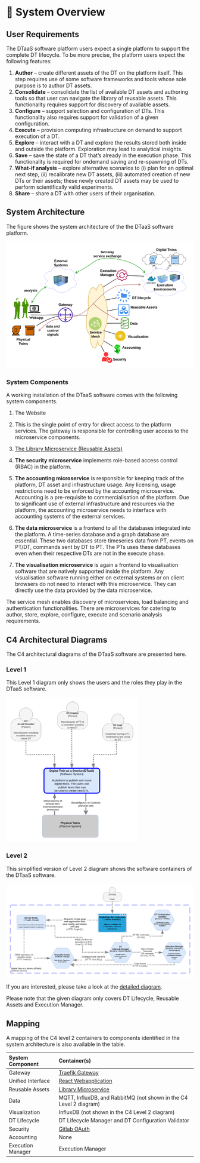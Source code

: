 # :european_castle: System Overview

## User Requirements

The DTaaS software platform users expect a single platform
to support the complete DT lifecycle. To be more precise, the platform users expect the following features:

1. **Author** – create different assets of the DT on the
platform itself. This step requires use of some software
frameworks and tools whose sole purpose is to author
DT assets.
1. **Consolidate** – consolidate the list of available DT assets
and authoring tools so that user can navigate the library
of reusable assets. This functionality requires support
for discovery of available assets.
1. **Configure** – support selection and configuration of
DTs. This functionality also requires support for validation of a given configuration.
1. **Execute** – provision computing infrastructure on demand to support execution of a DT.
1. **Explore** – interact with a DT and explore the results
stored both inside and outside the platform. Exploration
may lead to analytical insights.
1. **Save** – save the state of a DT that’s already in the
execution phase. This functionality is required for ondemand saving and re-spawning of DTs.
1. **What-if analysis** – explore alternative scenarios to (i)
plan for an optimal next step, (ii) recalibrate new DT
assets, (iii) automated creation of new DTs or their
assets; these newly created DT assets may be used to
perform scientifically valid experiments.
1. **Share** – share a DT with other users of their organisation.

## System Architecture

The figure shows the system architecture of the the DTaaS software platform.

![System architecture](architecture.png)

### System Components

A working installation of the DTaaS software comes with the following
system components.

1. The Website

1. This is the single point of entry for direct access to the platform services. The gateway is responsible for controlling user access to the microservice components.

1. [The Library Microservice (Reusable Assets)](./lib-ms.md)

1. **The security microservice** implements
role-based access control (RBAC) in the platform.
1. **The accounting microservice** is responsible for keeping track of the
platform, DT asset and infrastructure usage. Any licensing,
usage restrictions need to be enforced by the accounting
microservice. Accounting is a pre-requisite to commercialisation of the platform.
Due to significant use of external
infrastructure and resources via the platform, the accounting
microservice needs to interface with accounting systems of
the external services.
1. **The data microservice** is a frontend to all the databases
integrated into the platform. A time-series database and a
graph database are essential. These two databases store timeseries
data from PT, events on PT/DT, commands sent by
DT to PT. The PTs uses these databases even when their
respective DTs are not in the execute phase.
1. **The visualisation microservice** is again a frontend to 
visualisation software that are natively supported inside the platform.
Any visualisation software running either on external
systems or on client browsers do not need to interact with
this microservice. They can directly use the data provided by
the data microservice.

The service mesh enables discovery of microservices, load balancing
and authentication functionalities. There are microservices for catering
to author, store, explore, configure, execute and scenario
analysis requirements.

## C4 Architectural Diagrams

The C4 architectural diagrams of the DTaaS software are presented here.

### Level 1

This Level 1 diagram only shows the users and the roles
they play in the DTaaS software.

<img src="C4-L1_diagram.png" alt="C4 Level 1 diagram" width="70%"/>

### Level 2

This simplified version of Level 2 diagram shows
the software containers of the DTaaS software.

![C4 Level 2 diagram](C4-L2_diagram_simplified.png)

If you are interested, please take a look at
the [detailed diagram](C4-L2_diagram_detailed.png).

Please note that the given diagram only
covers DT Lifecycle, Reusable Assets and Execution Manager.

## Mapping

A mapping of the C4 level 2 containers to components
identified in the system architecture is also available in the table.

| System Component | Container(s) |
|:---|:---|
| Gateway | [Traefik Gateway](https://github.com/INTO-CPS-Association/DTaaS/tree/feature/distributed-demo/servers/config/gateway#the-gateway-server) |
| Unified Interface | [React Webapplication](./client.md) |
| Reusable Assets | [Library Microservice](./lib-ms.md) |
| Data | MQTT, InfluxDB, and RabbitMQ (not shown in the C4 Level 2 diagram) |
| Visualization | InfluxDB (not shown in the C4 Level 2 diagram) |
| DT Lifecycle | DT Lifecycle Manager and DT Configuration Validator |
| Security | [Gitlab OAuth](../../admin/client/auth.md) |
| Accounting | None |
| Execution Manager | Execution Manager |
